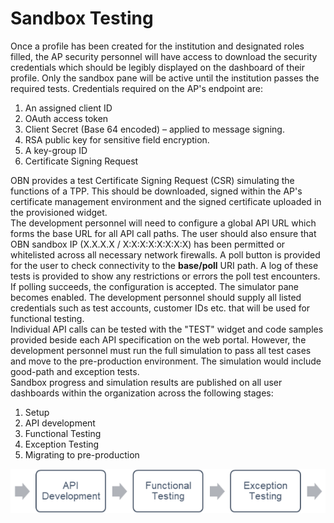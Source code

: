 # Sandbox Testing

Once a profile has been created for the institution and designated roles filled, the AP security personnel will have access to download the security credentials which should be legibly displayed on the dashboard of their profile. Only the sandbox pane will be active until the institution passes the required tests. Credentials required on the AP's endpoint are:

1. An assigned client ID
2. OAuth access token
3. Client Secret (Base 64 encoded) – applied to message signing.
4. RSA public key for sensitive field encryption.
5. A key-group ID
6. Certificate Signing Request

OBN provides a test Certificate Signing Request (CSR) simulating the functions of a TPP. This should be downloaded, signed within the AP's certificate management environment and the signed certificate uploaded in the provisioned widget.\
The development personnel will need to configure a global API URL which forms the base URL for all API call paths. The user should also ensure that OBN sandbox IP (X.X.X.X / X:X:X:X:X:X:X:X) has been permitted or whitelisted across all necessary network firewalls. A poll button is provided for the user to check connectivity to the **base/poll** URI path. A log of these tests is provided to show any restrictions or errors the poll test encounters. If polling succeeds, the configuration is accepted. The simulator pane becomes enabled. The development personnel should supply all listed credentials such as test accounts, customer IDs etc. that will be used for functional testing.\
Individual API calls can be tested with the "TEST" widget and code samples provided beside each API specification on the web portal. However, the development personnel must run the full simulation to pass all test cases and move to the pre-production environment. The simulation would include good-path and exception tests.\
Sandbox progress and simulation results are published on all user dashboards within the organization across the following stages:

1. Setup
2. API development
3. Functional Testing
4. Exception Testing
5. Migrating to pre-production

![Figure: Sandbox Progress Tracker](<../../../.gitbook/assets/image (8).png>)

